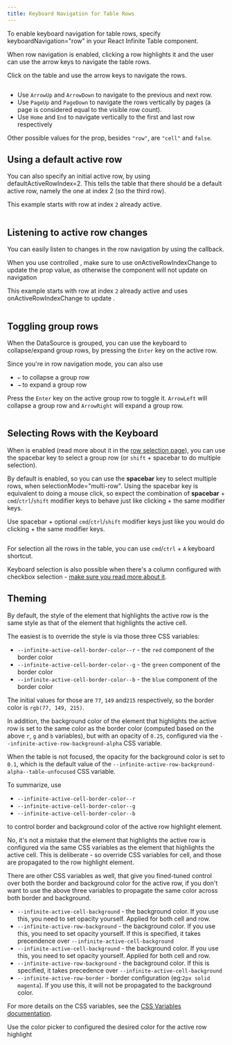 ```yaml
---
title: Keyboard Navigation for Table Rows
---
```


To enable keyboard navigation for table rows, specify <PropLink name="keyboardNavigation">keyboardNavigation="row"</PropLink> in your React Infinite Table component.

When row navigation is enabled, clicking a row highlights it and the user can use the arrow keys to navigate the table rows.

<Sandpack>

<Description>

Click on the table and use the arrow keys to navigate the rows.

</Description>

```ts file=navigating-rows-initial-example.page.tsx

```

</Sandpack>

<Note>

- Use `ArrowUp` and `ArrowDown` to navigate to the previous and next row.
- Use `PageUp` and `PageDown` to navigate the rows vertically by pages (a page is considered equal to the visible row count).
- Use `Home` and `End` to navigate vertically to the first and last row respectively

</Note>

Other possible values for the <PropLink name="keyboardNavigation" /> prop, besides `"row"`, are `"cell"` and `false`.

## Using a default active row

You can also specify an initial active row, by using <PropLink name="defaultActiveRowIndex">defaultActiveRowIndex=2</PropLink>. This tells the table that there should be a default active row, namely the one at index 2 (so the third row).

<Sandpack>

<Description>

This example starts with row at index `2` already active.

</Description>

```ts file=navigating-rows-uncontrolled-example.page.tsx

```

</Sandpack>

## Listening to active row changes

You can easily listen to changes in the row navigation by using the <PropLink name="onActiveRowIndexChange" /> callback.

<Note>

When you use controlled <PropLink name="activeRowIndex" />, make sure to use <PropLink name="onActiveRowIndexChange">onActiveRowIndexChange</PropLink> to update the prop value, as otherwise the component will not update on navigation

</Note>

<Sandpack>

<Description>

This example starts with row at index `2` already active and uses <PropLink name="onActiveRowIndexChange">onActiveRowIndexChange</PropLink> to update <PropLink name="activeRowIndex" />.

</Description>

```ts file=navigating-rows-controlled-example.page.tsx

```

</Sandpack>

## Toggling group rows

When the DataSource is <DPropLink name="groupBy" code={false}>grouped</DPropLink>, you can use the keyboard to collapse/expand group rows, by pressing the `Enter` key on the active row.

<Hint>

Since you're in row navigation mode, you can also use

- `←` to collapse a group row
- `→` to expand a group row

</Hint>

<Sandpack>

<Description>

Press the `Enter` key on the active group row to toggle it. `ArrowLeft` will collapse a group row and `ArrowRight` will expand a group row.

</Description>

```ts file=../../reference/keyboard-toggle-group-rows.page.tsx

```

</Sandpack>

## Selecting Rows with the Keyboard

When <DPropLink name="rowSelection" /> is enabled (read more about it in the [row selection page](../selection/row-selection)), you can use the spacebar key to select a group row (or `shift` + spacebar to do multiple selection).

By default <PropLink name="keyboardSelection" /> is enabled, so you can use the **spacebar** key to select multiple rows, when <DPropLink name="selectionMode">selectionMode="multi-row"</DPropLink>. Using the spacebar key is equivalent to doing a mouse click, so expect the combination of **spacebar** + `cmd`/`ctrl`/`shift` modifier keys to behave just like clicking + the same modifier keys.

<Sandpack title="Multi row selection with keyboard support">

<Description>

Use spacebar + optional `cmd`/`ctrl`/`shift` modifier keys just like you would do clicking + the same modifier keys.

</Description>

```ts file=../../reference/default-selection-mode-multi-row-keyboard-toggle-example-row-navigation.page.tsx

```

</Sandpack>

<Note>

For selection all the rows in the table, you can use `cmd`/`ctrl` + `A` keyboard shortcut.

</Note>

<Hint>

Keyboard selection is also possible when there's a column configured with checkbox selection - [make sure you read more about it](../selection/row-selection#using-a-selection-checkbox).

</Hint>

## Theming

By default, the style of the element that highlights the active row is the same style as that of the element that highlights the active cell.

The easiest is to override the style is via those three CSS variables:

- `--infinite-active-cell-border-color--r` - the `red` component of the border color
- `--infinite-active-cell-border-color--g` - the `green` component of the border color
- `--infinite-active-cell-border-color--b` - the `blue` component of the border color

The initial values for those are `77`, `149` and`215` respectively, so the border color is `rgb(77, 149, 215)`.

In addition, the background color of the element that highlights the active row is set to the same color as the border color (computed based on the above `r`, `g` and `b` variables), but with an opacity of `0.25`, configured via the `--infinite-active-row-background-alpha` CSS variable.

When the table is not focused, the opacity for the background color is set to `0.1`, which is the default value of the `--infinite-active-row-background-alpha--table-unfocused` CSS variable.

<Note>
 
To summarize, use

- `--infinite-active-cell-border-color--r`
- `--infinite-active-cell-border-color--g`
- `--infinite-active-cell-border-color--b`

to control border and background color of the active row highlight element.

No, it's not a mistake that the element that highlights the active row is configured via the same CSS variables as the element that highlights the active cell. This is deliberate - so override CSS variables for cell, and those are propagated to the row highlight element.

</Note>

There are other CSS variables as well, that give you fined-tuned control over both the border and background color for the active row, if you don't want to use the above three variables to propagate the same color across both border and background.

- `--infinite-active-cell-background` - the background color. If you use this, you need to set opacity yourself. Applied for both cell and row.
- `--infinite-active-row-background` - the background color. If you use this, you need to set opacity yourself. If this is specified, it takes precendence over `--infinite-active-cell-background`
- `--infinite-active-cell-background` - the background color. If you use this, you need to set opacity yourself. Applied for both cell and row.
- `--infinite-active-row-background` - the background color. If this is specified, it takes precedence over `--infinite-active-cell-background`
- `--infinite-active-row-border` - border configuration (eg:`2px solid magenta`). If you use this, it will not be propagated to the background color.

For more details on the CSS variables, see the [CSS Variables documentation](../theming/css-variables##active-row-background).

<Sandpack title="Theming active row highlight">

<Description>

Use the color picker to configured the desired color for the active row highlight

</Description>

```ts file=navigating-rows-theming-example.page.tsx

```

</Sandpack>

